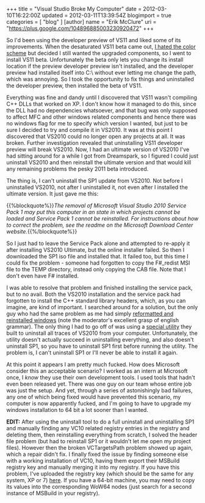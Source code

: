 +++
title = "Visual Studio Broke My Computer"
date = 2012-03-10T16:22:00Z
updated = 2012-03-11T13:39:54Z
blogimport = true 
categories = [ "blog" ]
[author]
	name = "Erik McClure"
	uri = "https://plus.google.com/104896885003230920472"
+++

So I'd been using the developer preview of VS11 and liked some of its improvements. When the desaturated VS11 beta came out, [I hated the color scheme](http://blackhole12.blogspot.com/2012/02/implicit-ui-design.html) but decided I still wanted the upgraded components, so I went to install VS11 beta. Unfortunately the beta only lets you change its install location if the preview developer preview isn't installed, and the developer preview had installed itself into C:\ without ever letting me change the path, which was annoying. So I took the opportunity to fix things and uninstalled the developer preview, then installed the beta of VS11.

Everything was fine and dandy until I discovered that VS11 wasn't compiling C++ DLLs that worked on XP. I don't know how it managed to do this, since the DLL had no dependencies whatsoever, and that bug was only supposed to affect MFC and other windows related components and hence there was no windows flag for me to specify which version I wanted, but just to be sure I decided to try and compile it in VS2010. It was at this point I discovered that VS2010 could no longer open any projects at all. It was broken. Further investigation revealed that uninstalling VS11 developer preview will break VS2010. Now, I had an ultimate version of VS2010 I've had sitting around for a while I got from Dreamspark, so I figured I could just uninstall VS2010 and then reinstall the ultimate version and that would kill any remaining problems the pesky 2011 beta introduced.

The thing is, I can't uninstall the SP1 update from VS2010. Not before I uninstalled VS2010, not after I uninstalled it, not even after I installed the ultimate version. It just gave me this:

{{%blockquote%}}*The removal of Microsoft Visual Studio 2010 Service Pack 1 may put this computer in an state in which projects cannot be loaded and Service Pack 1 cannot be reinstalled. For instructions about how to correct the problem, see the readme on the Microsoft Download Center website.*{{%/blockquote%}}

So I just had to leave the Service Pack alone and attempted to re-apply it after installing VS2010 Ultimate, but the online installer failed. So then I downloaded the SP1 iso file and installed that. It failed too, but this time I could fix the problem - someone had forgotten to copy the F#_redist MSI file to the TEMP directory, instead only copying the CAB file. Note that I don't even have F# installed.

I was able to resolve that problem and finished installing the service pack, but to no avail. Both the VS2010 installation and the service pack had forgotten to install the C++ standard library headers, which, as you can imagine, are kind of important. I searched around for a solution, but the only guy who had the same problem as me had simply [reformatted and reinstalled windows](http://social.msdn.microsoft.com/Forums/pl/vssetup/thread/86743068-8e78-4f20-bb3e-44ff0e5170c0) (note the moderator's excellent grasp of english grammar). The only thing I had to go off of was using a [special utility](http://archive.msdn.microsoft.com/vs2010uninstall) they built to uninstall all traces of VS2010 from your computer. Unfortunately, the utility doesn't actually succeed in uninstalling everything, and also doesn't uninstall SP1, so you have to uninstall SP1 first before running the utility. The problem is, I can't uninstall SP1 or I'll never be able to install it again.

At this point it appears I am pretty much fucked. How does Microsoft consider this an acceptable scenario? I worked as an intern at Microsoft once, I *know* they use their own development tools. I used tools that hadn't even been released yet. There was one guy on our team whose entire job was just the setup. And yet, through a series of astonishingly bad failures, any one of which being fixed would have prevented this scenario, my computer is now apparently fucked, and I'm going to have to upgrade my windows installation to 64 bit a lot sooner than I wanted.

**EDIT:** After using the uninstall tool to do a full uninstall and uninstalling SP1 and manually finding any VC10 related registry entries in the registry and deleting them, then reinstalling everything from scratch, I solved the header file problem (but had to reinstall SP1 or it wouldn't let me open my project files). However then the broken VCTargetsPath problem showed up again, which a repair didn't fix. I finally fixed the issue by finding someone else with a working installation of VC10, having them export their MSBuild registry key and manually merging it into my registry. If you have this problem, I've uploaded the registry key (which should be the same for any system, XP or 7) [here](http://www.mediafire.com/?91yph5n2704hvzi). If you have a 64-bit machine, you may need to copy its values into the corresponding WoW64 nodes (just search for a second instance of MSBuild in your registry).
